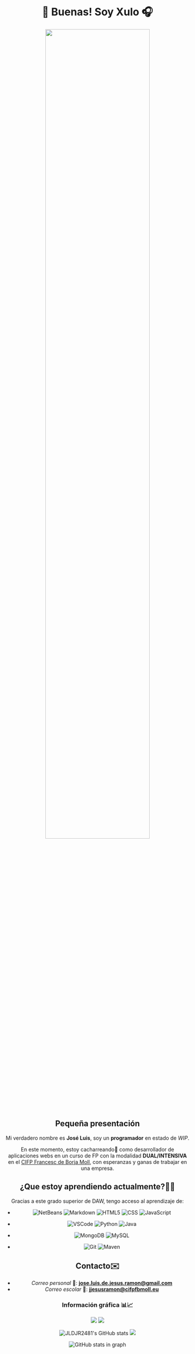 <div align=center>

# 👋 Buenas! Soy Xulo 🎧


  <img src=https://i.pinimg.com/originals/e4/26/70/e426702edf874b181aced1e2fa5c6cde.gif width=75%>

  
## Pequeña presentación

Mi verdadero nombre es **José Luis**, soy un **programador** en estado de 
_WIP_.

En este momento, estoy cacharreando🧰 como desarrollador de aplicaciones webs en un curso
de FP con la modalidad **DUAL/INTENSIVA** en el [CIFP Francesc de Borja Moll](https://www.cifpfbmoll.eu/), con esperanzas y ganas de trabajar
en una empresa.

## ¿Que estoy aprendiendo actualmente?🧑‍🎓 
Gracias a este grado superior de DAW, tengo acceso al aprendizaje de:
  
- ![NetBeans](https://img.shields.io/badge/apache%20netbeans-1B6AC6?style=for-the-badge&logo=apache%20netbeans%20IDE&logoColor=white)
![Markdown](https://img.shields.io/badge/Markdown-000000?style=for-the-badge&logo=markdown&logoColor=white)
![HTML5](https://img.shields.io/badge/HTML5-E34F26?style=for-the-badge&logo=html5&logoColor=white)
![CSS](https://img.shields.io/badge/CSS3-1572B6?style=for-the-badge&logo=css3&logoColor=white)
![JavaScript](https://img.shields.io/badge/javascript-%23323330.svg?style=for-the-badge&logo=javascript&logoColor=%23F7DF1E)

- ![VSCode](https://img.shields.io/badge/Visual_Studio_Code-0078D4?style=for-the-badge&logo=visual%20studio%20code&logoColor=white)
![Python](https://img.shields.io/badge/Python-FFD43B?style=for-the-badge&logo=python&logoColor=blue)
![Java](https://img.shields.io/badge/java-%23ED8B00.svg?style=for-the-badge&logo=java&logoColor=grey)

- ![MongoDB](https://img.shields.io/badge/MongoDB-4EA94B?style=for-the-badge&logo=mongodb&logoColor=white)
![MySQL](https://img.shields.io/badge/MySQL-005C84?style=for-the-badge&logo=mysql&logoColor=white)


- ![Git](https://img.shields.io/badge/git-%23F05033.svg?style=for-the-badge&logo=git&logoColor=white)
![Maven](https://img.shields.io/badge/apache_maven-C71A36?style=for-the-badge&logo=apachemaven&logoColor=white)

## Contacto✉️ 

- _Correo personal_ 🤵: **jose.luis.de.jesus.ramon@gmail.com**
- _Correo escolar_ 💼: **jjesusramon@cifpfbmoll.eu**

### Información gráfica 📊📈 
  ![](https://gpvc.arturio.dev/JLDJR2481)
  ![](https://www.codewars.com/users/JLDJR2481/badges/small)

  ![JLDJR2481's GitHub stats](https://github-readme-stats.vercel.app/api?username=JLDJR2481&show_icons=true&theme=radical)
  ![](https://github-readme-stats.vercel.app/api/top-langs/?username=jldjr2481&show_icons=true&layout=compact&theme=radical)

  ![GitHub stats in graph](https://github-readme-activity-graph.cyclic.app/graph?username=JLDJR2481&theme=github)

</div>






